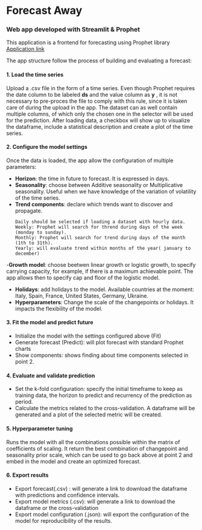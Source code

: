 # Forecast Away

### Web app developed with Streamlit & Prophet

This application is a frontend for forecasting using Prophet library [Application link](https://rbb-99-forecast-away-main-8u0ygd.streamlit.app/)

The app structure follow the process of building and evaluating a forecast:

#### 1. Load the time series

Upload a .csv file in the form of a time series. Even though Prophet requires the date column to be labeled **ds** and the value column as **y** , it is not necessary to pre-proces the file to comply with this rule, since it is taken care of during the upload in the app. 
The dataset can as well contain multiple columns, of which only the chosen one in the selector will be used for the prediction.
After loading data, a checkbox will show up to visualize the dataframe, include a statistical description and create a plot of the time series. 

#### 2. Configure the model settings

Once the data is loaded, the app allow the configuration of multiple parameters:
- **Horizon**: the time in future to forecast. It is expressed in days.
- **Seasonality**: choose between Additive seasonality or Multiplicative seasonality. Useful when we have knowledge of the variation of volatility of the time series.
- **Trend components**: declare which trends want to discover and propagate. 
    ```
    Daily should be selected if loading a dataset with hourly data.
    Weekly: Prophet will search for thrend during days of the week (monday to sunday).
    Monthly: Prophet will search for trend during days of the month (1th to 31th).
    Yearly: will evaluate trend within months of the year( january to december)
    ```
-**Growth model**: choose beetwen linear growth or logistic growth, to specify  carrying capacity, for example, if there is a maximum achievable point. The app allows then to specify cap and floor of the logistic model.
- **Holidays**: add holidays to the model. Available countries at the moment: Italy, Spain, France, United States, Germany, Ukraine.
- **Hyperparameters**: Change the scale of the changepoints or holidays. It impacts the flexibility of the model. 

#### 3. Fit the model and predict future

- Initialize the model with the settings configured above  (Fit)
- Generate forecast (Predict): will plot forecast with standard Prophet charts
- Show components: shows finding about time components selected in point 2.

#### 4. Evaluate and validate prediction

- Set the k-fold configuration: specify the initial timeframe to keep as training data, the horizon to predict and recurrency of the prediction as period.
- Calculate the metrics related to the cross-validation. A dataframe will be generated and a plot of the selected metric will be created.

#### 5. Hyperparameter tuning

Runs the model with all the combinations possible within the matrix of coefficients of scaling. It return the best combination of changepoint and seasonality prior scale, which can be used to go back above at point 2 and embed in the model and create an optimized forecast.

#### 6. Export results

- Export forecast(.csv) : will generate a link to download the dataframe with predictions and confidence intervals.
- Export model metrics (.csv): will generate a link to download the dataframe or the cross-validation
- Export model configuration (.json): will export  the configuration of the model for reproducibility of the results.   

